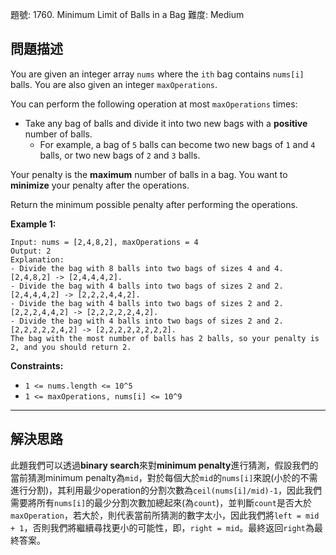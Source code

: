 題號: 1760. Minimum Limit of Balls in a Bag
難度: Medium

## 問題描述

You are given an integer array `nums` where the `ith` bag contains `nums[i]` balls. You are also given an integer `maxOperations`.

You can perform the following operation at most `maxOperations` times:


- Take any bag of balls and divide it into two new bags with a **positive** number of balls.
    - For example, a bag of `5` balls can become two new bags of `1` and `4` balls, or two new bags of `2` and `3` balls.

Your penalty is the **maximum** number of balls in a bag. You want to **minimize** your penalty after the operations.

Return the minimum possible penalty after performing the operations.

**Example 1:**
```
Input: nums = [2,4,8,2], maxOperations = 4
Output: 2
Explanation:
- Divide the bag with 8 balls into two bags of sizes 4 and 4. [2,4,8,2] -> [2,4,4,4,2].
- Divide the bag with 4 balls into two bags of sizes 2 and 2. [2,4,4,4,2] -> [2,2,2,4,4,2].
- Divide the bag with 4 balls into two bags of sizes 2 and 2. [2,2,2,4,4,2] -> [2,2,2,2,2,4,2].
- Divide the bag with 4 balls into two bags of sizes 2 and 2. [2,2,2,2,2,4,2] -> [2,2,2,2,2,2,2,2].
The bag with the most number of balls has 2 balls, so your penalty is 2, and you should return 2.
```

**Constraints:**

- `1 <= nums.length <= 10^5`
- `1 <= maxOperations, nums[i] <= 10^9`

---
## 解決思路

此題我們可以透過**binary search**來對**minimum penalty**進行猜測，假設我們的當前猜測minimum penalty為`mid`，對於每個大於`mid`的`nums[i]`來說(小於的不需進行分割)，其利用最少operation的分割次數為`ceil(nums[i]/mid)-1`，因此我們需要將所有`nums[i]`的最少分割次數加總起來(為`count`)，並判斷`count`是否大於`maxOperation`，若大於，則代表當前所猜測的數字太小，因此我們將`left = mid + 1`，否則我們將繼續尋找更小的可能性，即，`right = mid`。最終返回`right`為最終答案。